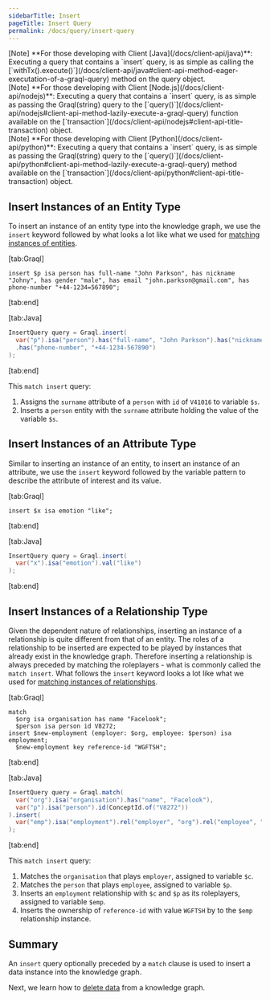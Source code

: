```yaml
---
sidebarTitle: Insert
pageTitle: Insert Query
permalink: /docs/query/insert-query
---
```


<div class = "note">
[Note]
**For those developing with Client [Java](/docs/client-api/java)**: Executing a query that contains a `insert` query, is as simple as calling the [`withTx().execute()`](/docs/client-api/java#client-api-method-eager-executation-of-a-graql-query) method on the query object.
</div>

<div class = "note">
[Note]
**For those developing with Client [Node.js](/docs/client-api/nodejs)**: Executing a query that contains a `insert` query, is as simple as passing the Graql(string) query to the [`query()`](/docs/client-api/nodejs#client-api-method-lazily-execute-a-graql-query) function available on the [`transaction`](/docs/client-api/nodejs#client-api-title-transaction) object.
</div>

<div class = "note">
[Note]
**For those developing with Client [Python](/docs/client-api/python)**: Executing a query that contains a `insert` query, is as simple as passing the Graql(string) query to the [`query()`](/docs/client-api/python#client-api-method-lazily-execute-a-graql-query) method available on the [`transaction`](/docs/client-api/python#client-api-title-transaction) object.
</div>

## Insert Instances of an Entity Type
To insert an instance of an entity type into the knowledge graph, we use the `insert` keyword followed by what looks a lot like what we used for [matching instances of entities](/docs/query/match-clause#match-instances-of-an-entity).

<div class="tabs dark">

[tab:Graql]
```graql
insert $p isa person has full-name "John Parkson", has nickname "Johny", has gender "male", has email "john.parkson@gmail.com", has phone-number "+44-1234=567890";
```
[tab:end]

[tab:Java]
```java
InsertQuery query = Graql.insert(
  var("p").isa("person").has("full-name", "John Parkson").has("nickname", "Johny").has("email", "john.parkson@gmail.com")
  .has("phone-number", "+44-1234-567890")
);
```
[tab:end]
</div>

<!-- In a scenario where the instance to be inserted owns an attribute whose value must be extracted from the existing data, we use the so-called `match insert` query.

<div class="tabs dark">

[tab:Graql]
```graql
match
  $p-a isa person id V41016 has surname $s;
  insert $p-b isa person has surname $s;
```
[tab:end]

[tab:Java]
```java
InsertQuery query = Graql.match(
  var("p-a").isa("person").id(ConceptId.of("V41016")).has("surname", var("s"))
).insert(
  var("p-b").isa("person").has("surname", var("s"))
);
```
1.5 transaction.execute(query.toString());
transaction.commit();
[tab:end]
</div> -->

This `match insert` query:
1. Assigns the `surname` attribute of a `person` with `id` of `V41016` to variable `$s`.
2. Inserts a `person` entity with the `surname` attribute holding the value of the variable `$s`.

## Insert Instances of an Attribute Type
Similar to inserting an instance of an entity, to insert an instance of an attribute, we use the `insert` keyword followed by the variable pattern to describe the attribute of interest and its value.

<div class="tabs dark">

[tab:Graql]
```graql
insert $x isa emotion "like";
```
[tab:end]

[tab:Java]
```java
InsertQuery query = Graql.insert(
  var("x").isa("emotion").val("like")
);
```
[tab:end]
</div>

## Insert Instances of a Relationship Type
Given the dependent nature of relationships, inserting an instance of a relationship is quite different from that of an entity. The roles of a relationship to be inserted are expected to be played by instances that already exist in the knowledge graph. Therefore inserting a relationship is always preceded by matching the roleplayers - what is commonly called the `match insert`. What follows the `insert` keyword looks a lot like what we used for [matching instances of relationships](/docs/query/match-clause#match-instances-of-a-relationship).

<div class="tabs dark">

[tab:Graql]
```graql
match
  $org isa organisation has name "Facelook";
  $person isa person id V8272;
insert $new-employment (employer: $org, employee: $person) isa employment;
  $new-employment key reference-id "WGFTSH";
```
[tab:end]

[tab:Java]
```java
InsertQuery query = Graql.match(
  var("org").isa("organisation").has("name", "Facelook"),
  var("p").isa("person").id(ConceptId.of("V8272"))
).insert(
  var("emp").isa("employment").rel("employer", "org").rel("employee", "p").has("reference-id", "WGFTSH")
);
```
[tab:end]
</div>

This `match insert` query:
1. Matches the `organisation` that plays `employer`, assigned to variable `$c`.
2. Matches the `person` that plays `employee`, assigned to variable `$p`.
3. Inserts an `employment` relationship with `$c` and `$p` as its roleplayers, assigned to variable `$emp`.
4. Inserts the ownership of `reference-id` with value `WGFTSH` by to the `$emp` relationship instance.

## Summary
An `insert` query optionally preceded by a `match` clause is used to insert a data instance into the knowledge graph.

Next, we learn how to [delete data](/docs/query/delete-query) from a knowledge graph.